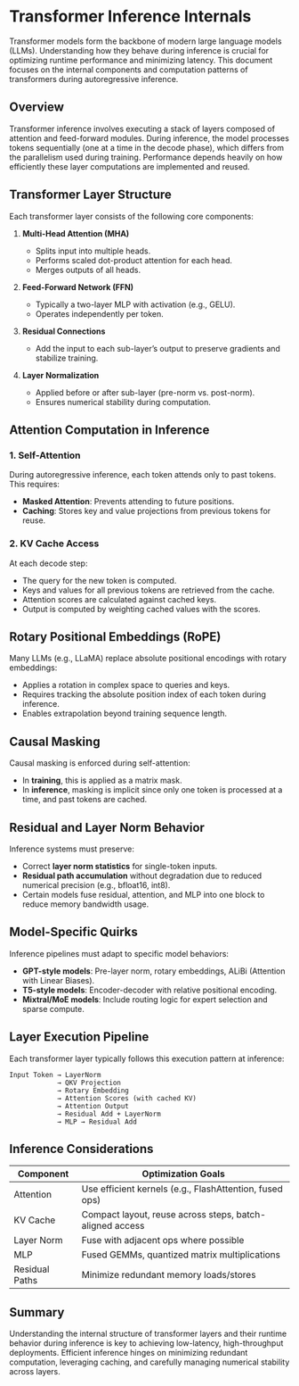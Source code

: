 # Transformer Inference Internals

Transformer models form the backbone of modern large language models (LLMs). Understanding how they behave during inference is crucial for optimizing runtime performance and minimizing latency. This document focuses on the internal components and computation patterns of transformers during autoregressive inference.

## Overview

Transformer inference involves executing a stack of layers composed of attention and feed-forward modules. During inference, the model processes tokens sequentially (one at a time in the decode phase), which differs from the parallelism used during training. Performance depends heavily on how efficiently these layer computations are implemented and reused.

## Transformer Layer Structure

Each transformer layer consists of the following core components:

1. **Multi-Head Attention (MHA)**

   - Splits input into multiple heads.
   - Performs scaled dot-product attention for each head.
   - Merges outputs of all heads.

2. **Feed-Forward Network (FFN)**

   - Typically a two-layer MLP with activation (e.g., GELU).
   - Operates independently per token.

3. **Residual Connections**

   - Add the input to each sub-layer’s output to preserve gradients and stabilize training.

4. **Layer Normalization**

   - Applied before or after sub-layer (pre-norm vs. post-norm).
   - Ensures numerical stability during computation.

## Attention Computation in Inference

### 1. **Self-Attention**

During autoregressive inference, each token attends only to past tokens. This requires:

- **Masked Attention**: Prevents attending to future positions.
- **Caching**: Stores key and value projections from previous tokens for reuse.

### 2. **KV Cache Access**

At each decode step:

- The query for the new token is computed.
- Keys and values for all previous tokens are retrieved from the cache.
- Attention scores are calculated against cached keys.
- Output is computed by weighting cached values with the scores.

## Rotary Positional Embeddings (RoPE)

Many LLMs (e.g., LLaMA) replace absolute positional encodings with rotary embeddings:

- Applies a rotation in complex space to queries and keys.
- Requires tracking the absolute position index of each token during inference.
- Enables extrapolation beyond training sequence length.

## Causal Masking

Causal masking is enforced during self-attention:

- In **training**, this is applied as a matrix mask.
- In **inference**, masking is implicit since only one token is processed at a time, and past tokens are cached.

## Residual and Layer Norm Behavior

Inference systems must preserve:

- Correct **layer norm statistics** for single-token inputs.
- **Residual path accumulation** without degradation due to reduced numerical precision (e.g., bfloat16, int8).
- Certain models fuse residual, attention, and MLP into one block to reduce memory bandwidth usage.

## Model-Specific Quirks

Inference pipelines must adapt to specific model behaviors:

- **GPT-style models**: Pre-layer norm, rotary embeddings, ALiBi (Attention with Linear Biases).
- **T5-style models**: Encoder-decoder with relative positional encoding.
- **Mixtral/MoE models**: Include routing logic for expert selection and sparse compute.

## Layer Execution Pipeline

Each transformer layer typically follows this execution pattern at inference:

```
Input Token → LayerNorm
            → QKV Projection
            → Rotary Embedding
            → Attention Scores (with cached KV)
            → Attention Output
            → Residual Add + LayerNorm
            → MLP → Residual Add
```

## Inference Considerations

| Component      | Optimization Goals                                       |
| -------------- | -------------------------------------------------------- |
| Attention      | Use efficient kernels (e.g., FlashAttention, fused ops)  |
| KV Cache       | Compact layout, reuse across steps, batch-aligned access |
| Layer Norm     | Fuse with adjacent ops where possible                    |
| MLP            | Fused GEMMs, quantized matrix multiplications            |
| Residual Paths | Minimize redundant memory loads/stores                   |

## Summary

Understanding the internal structure of transformer layers and their runtime behavior during inference is key to achieving low-latency, high-throughput deployments. Efficient inference hinges on minimizing redundant computation, leveraging caching, and carefully managing numerical stability across layers.
